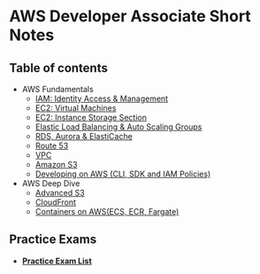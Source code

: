 # AWS Developer Associate Short Notes

## Table of contents

- AWS Fundamentals
  - [IAM: Identity Access & Management](aws-fundamentals/iam.md)
  - [EC2: Virtual Machines](aws-fundamentals/ec2.md)
  - [EC2: Instance Storage Section](aws-fundamentals/ec2_storage.md)
  - [Elastic Load Balancing & Auto Scaling Groups](aws-fundamentals/elb_asg.md)
  - [RDS, Aurora & ElastiCache](aws-fundamentals/rds_aurora_elasti_cache.md)
  - [Route 53](aws-fundamentals/route_53.md)
  - [VPC](aws-fundamentals/vpc.md)
  - [Amazon S3](aws-fundamentals/s3.md)
  - [Developing on AWS (CLI, SDK and IAM Policies)](./aws-fundamentals/developing.md)
- AWS Deep Dive
  - [Advanced S3](./aws-deep-dive/advanced-s3.md)
  - [CloudFront](./aws-deep-dive/cloudfront.md)
  - [Containers on AWS(ECS, ECR, Fargate)](./aws-deep-dive/containers-on-aws.md)

## Practice Exams

- **[Practice Exam List](./practice-exam/exams.md)**

